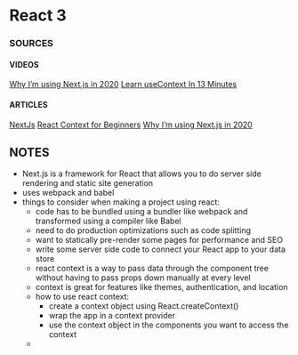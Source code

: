 # React 3

### SOURCES
#### VIDEOS
[Why I’m using Next.js in 2020](https://www.youtube.com/watch?v=rtgbaKBhdkk)
[Learn useContext In 13 Minutes](https://www.youtube.com/watch?v=5LrDIWkK_Bc)
[]()

#### ARTICLES
[NextJs](https://nextjs.org/learn/basics/getting-started)
[React Context for Beginners](https://www.freecodecamp.org/news/react-context-for-beginners/)
[Why I’m using Next.js in 2020](https://www.youtube.com/watch?v=rtgbaKBhdkk)

## NOTES
- Next.js is a framework for React that allows you to do server side rendering and static site generation
- uses webpack and babel
- things to consider when making a project using react:
  - code has to be bundled using a bundler like webpack and transformed using a compiler like Babel
  - need to do production optimizations such as code splitting
  - want to statically pre-render some pages for performance and SEO
  - write some server side code to connect your React app to your data store
  - react context is a way to pass data through the component tree without having to pass props down manually at every level
  - context is great for features like themes, authentication, and location
  - how to use react context:
    - create a context object using React.createContext()
    - wrap the app in a context provider
    - use the context object in the components you want to access the context
  - 